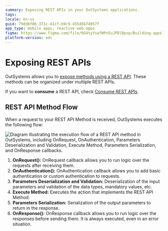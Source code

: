```yaml
---
summary: Exposing REST APIs in your OutSystems applications.
tags: 
locale: en-us
guid: 79ddbf86-371c-41cf-b9c9-45545b74957f
app_type: mobile apps, reactive web apps
figma: https://www.figma.com/file/6G4tyYswfWPn5uJPDlBpvp/Building-apps?type=design&node-id=3208%3A22105&t=enlFI20VRi6L4Uys-1
platform-version: odc
---
```


# Exposing REST APIs

OutSystems allows you to [expose methods using a REST API](expose-a-rest-api.md). These methods can be organized under multiple REST APIs.

<div class="info" markdown="1">

If you want to **consume** a REST API, check [Consume REST APIs](../consume_rest/intro.md).

</div>


## REST API Method Flow

When a request to your REST API Method is received, OutSystems executes the following flow:

![Diagram illustrating the execution flow of a REST API method in OutSystems, including OnRequest, OnAuthentication, Parameters Deserialization and Validation, Execute Method, Parameters Serialization, and OnResponse callbacks.](images/rest-expose-method-flow-diag.png "REST API Method Execution Flow Diagram")

1. **OnRequest():** OnRequest callback allows you to run logic over the requests after receiving them. 
1. **OnAuthentication():** OnAuthentication callback allows you to add basic authentication or custom authentication to requests. 
1. **Parameters Deserialization and Validation:** Deserialization of the input parameters and validation of the data types, mandatory values, etc. 
1. **Execute Method:** Executes the action that implements the REST API Method. 
1. **Parameters Serialization:** Serialization of the output parameters to return in the response. 
1. **OnResponse():** OnResponse callback allows you to run logic over the responses before sending them. It is always executed, even in an error situation. 

